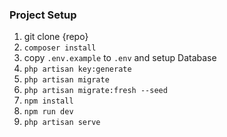 ### Project Setup

1. git clone {repo}
2. `composer install`
3. copy `.env.example` to `.env` and setup Database
4. `php artisan key:generate`
5. `php artisan migrate`
6. `php artisan migrate:fresh --seed`
7. `npm install`
8. `npm run dev`
9. `php artisan serve`
